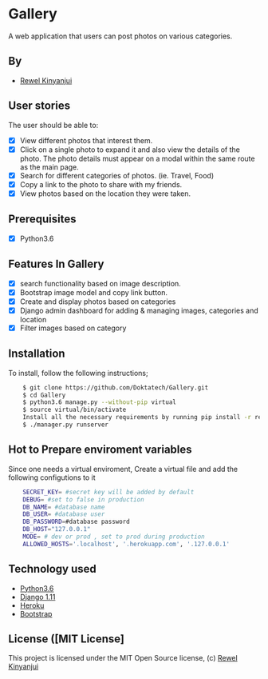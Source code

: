 # Gallery
A web application that users can post photos on various categories. 
## By
* [Rewel Kinyanjui](https://Doktatech.github.io/Gallery/)

## User stories

The user should be able to:

+ [x] View different photos that interest them.
+ [x] Click on a single photo to expand it and also view the details of the photo. The photo details must appear on a modal within the same route as the main page.
+ [x] Search for different categories of photos. (ie. Travel, Food)
+ [x] Copy a link to the photo to share with my friends.
+ [x] View photos based on the location they were taken.

## Prerequisites
+ [x] Python3.6

## Features In Gallery
+ [x] search functionality based on image description.
+ [x] Bootstrap image model and copy link button.
+ [x] Create and display photos based on categories
+ [x] Django admin dashboard for adding & managing images, categories and location
+ [x] Filter images based on category

## Installation
To install, follow the following instructions;

```bash
    $ git clone https://github.com/Doktatech/Gallery.git
    $ cd Gallery
    $ python3.6 manage.py --without-pip virtual
    $ source virtual/bin/activate
    Install all the necessary requirements by running pip install -r requirements.txt (Python 3.6).
    $ ./manager.py runserver
```

## Hot to Prepare enviroment variables
Since one needs a virtual enviroment, Create a virtual file and add the following configutions to it

```bash
    SECRET_KEY= #secret key will be added by default
    DEBUG= #set to false in production
    DB_NAME= #database name
    DB_USER= #database user
    DB_PASSWORD=#database password
    DB_HOST="127.0.0.1"
    MODE= # dev or prod , set to prod during production
    ALLOWED_HOSTS='.localhost', '.herokuapp.com', '.127.0.0.1'
```
## Technology used

* [Python3.6](https://www.python.org/)
* [Django 1.11](https://www.djangoproject.com/)
* [Heroku](https://heroku.com)
* [Bootstrap](https://www.getbootstrap.com/)

## License ([MIT License]
This project is licensed under the MIT Open Source license, (c) [Rewel Kinyanjui](https://github.com/Doktatech)